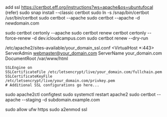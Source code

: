 
add ssl 
https://certbot.eff.org/instructions?ws=apache&os=ubuntufocal (refer)
sudo snap install --classic certbot
sudo ln -s /snap/bin/certbot /usr/bin/certbot
sudo certbot --apache
sudo certbot --apache -d newdomain.com

sudo certbot certonly --apache
sudo certbot renew
certbot certonly --force-renew -d dev.icloudcampus.com
sudo certbot renew --dry-run

/etc/apache2/sites-available/your_domain_ssl.conf
<VirtualHost *:443>
    ServerAdmin webmaster@your_domain.com
    ServerName your_domain.com
    DocumentRoot /var/www/html

    SSLEngine on
    SSLCertificateFile /etc/letsencrypt/live/your_domain.com/fullchain.pem
    SSLCertificateKeyFile /etc/letsencrypt/live/your_domain.com/privkey.pem
    # Additional SSL configurations go here...
</VirtualHost>

sudo apache2ctl configtest
sudo systemctl restart apache2
sudo certbot --apache --staging -d subdomain.example.com


sudo allow ufw https
sudo a2enmod ssl
